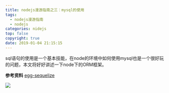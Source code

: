 ```yaml
---
title: nodejs漫游指南之三：mysql的使用
tags:
  - nodejs漫游指南
  - nodejs
categories: nidejs
top: false
copyright: true
date: 2019-01-04 21:15:15
---
```

sql语句的使用是一个基本技能，在node的环境中如何使用mysql也是一个很好玩的问题，本文将好好讲述一下node下的ORM框架。
<!--more-->

**参考资料**
[egg-sequelize](https://github.com/eggjs/egg-sequelize)

![](http://oankigr4l.bkt.clouddn.com/wexin.png)